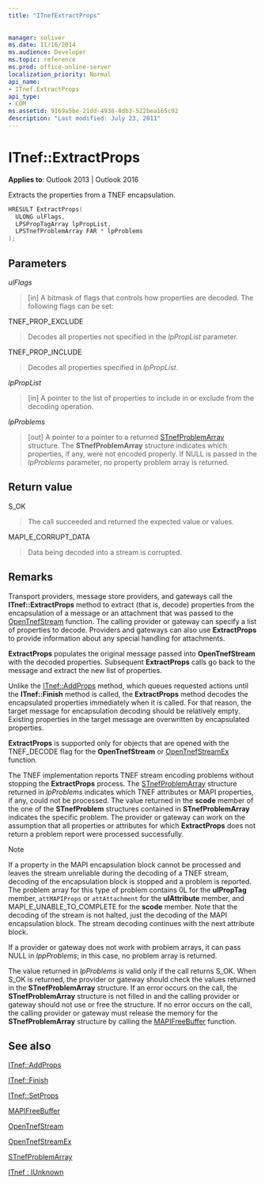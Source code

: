 ```yaml
---
title: "ITnefExtractProps"
 
 
manager: soliver
ms.date: 11/16/2014
ms.audience: Developer
ms.topic: reference
ms.prod: office-online-server
localization_priority: Normal
api_name:
- ITnef.ExtractProps
api_type:
- COM
ms.assetid: 9169a5be-21dd-4938-8db3-522bea165c92
description: "Last modified: July 23, 2011"
---
```


# ITnef::ExtractProps

  
  
**Applies to**: Outlook 2013 | Outlook 2016 
  
Extracts the properties from a TNEF encapsulation. 
  
```cpp
HRESULT ExtractProps(
  ULONG ulFlags,
  LPSPropTagArray lpPropList,
  LPSTnefProblemArray FAR * lpProblems
);
```

## Parameters

 _ulFlags_
  
> [in] A bitmask of flags that controls how properties are decoded. The following flags can be set:
    
TNEF_PROP_EXCLUDE 
  
> Decodes all properties not specified in the  _lpPropList_ parameter. 
    
TNEF_PROP_INCLUDE 
  
> Decodes all properties specified in  _lpPropList_.
    
 _lpPropList_
  
> [in] A pointer to the list of properties to include in or exclude from the decoding operation.
    
 _lpProblems_
  
> [out] A pointer to a pointer to a returned [STnefProblemArray](stnefproblemarray.md) structure. The **STnefProblemArray** structure indicates which properties, if any, were not encoded properly. If NULL is passed in the  _lpProblems_ parameter, no property problem array is returned. 
    
## Return value

S_OK 
  
> The call succeeded and returned the expected value or values.
    
MAPI_E_CORRUPT_DATA 
  
> Data being decoded into a stream is corrupted.
    
## Remarks

Transport providers, message store providers, and gateways call the **ITnef::ExtractProps** method to extract (that is, decode) properties from the encapsulation of a message or an attachment that was passed to the [OpenTnefStream](opentnefstream.md) function. The calling provider or gateway can specify a list of properties to decode. Providers and gateways can also use **ExtractProps** to provide information about any special handling for attachments. 
  
 **ExtractProps** populates the original message passed into **OpenTnefStream** with the decoded properties. Subsequent **ExtractProps** calls go back to the message and extract the new list of properties. 
  
Unlike the [ITnef::AddProps](itnef-addprops.md) method, which queues requested actions until the **ITnef::Finish** method is called, the **ExtractProps** method decodes the encapsulated properties immediately when it is called. For that reason, the target message for encapsulation decoding should be relatively empty. Existing properties in the target message are overwritten by encapsulated properties. 
  
 **ExtractProps** is supported only for objects that are opened with the TNEF_DECODE flag for the **OpenTnefStream** or [OpenTnefStreamEx](opentnefstreamex.md) function. 
  
The TNEF implementation reports TNEF stream encoding problems without stopping the **ExtractProps** process. The [STnefProblemArray](stnefproblemarray.md) structure returned in  _lpProblems_ indicates which TNEF attributes or MAPI properties, if any, could not be processed. The value returned in the **scode** member of the one of the **STnefProblem** structures contained in **STnefProblemArray** indicates the specific problem. The provider or gateway can work on the assumption that all properties or attributes for which **ExtractProps** does not return a problem report were processed successfully. 
  
> [!NOTE]
> If a property in the MAPI encapsulation block cannot be processed and leaves the stream unreliable during the decoding of a TNEF stream, decoding of the encapsulation block is stopped and a problem is reported. The problem array for this type of problem contains 0L for the **ulPropTag** member,  `attMAPIProps` or  `attAttachment` for the **ulAttribute** member, and MAPI_E_UNABLE_TO_COMPLETE for the **scode** member. Note that the decoding of the stream is not halted, just the decoding of the MAPI encapsulation block. The stream decoding continues with the next attribute block. 
  
If a provider or gateway does not work with problem arrays, it can pass NULL in  _lppProblems_; in this case, no problem array is returned. 
  
The value returned in  _lpProblems_ is valid only if the call returns S_OK. When S_OK is returned, the provider or gateway should check the values returned in the **STnefProblemArray** structure. If an error occurs on the call, the **STnefProblemArray** structure is not filled in and the calling provider or gateway should not use or free the structure. If no error occurs on the call, the calling provider or gateway must release the memory for the **STnefProblemArray** structure by calling the [MAPIFreeBuffer](mapifreebuffer.md) function. 
  
## See also



[ITnef::AddProps](itnef-addprops.md)
  
[ITnef::Finish](itnef-finish.md)
  
[ITnef::SetProps](itnef-setprops.md)
  
[MAPIFreeBuffer](mapifreebuffer.md)
  
[OpenTnefStream](opentnefstream.md)
  
[OpenTnefStreamEx](opentnefstreamex.md)
  
[STnefProblemArray](stnefproblemarray.md)
  
[ITnef : IUnknown](itnefiunknown.md)

